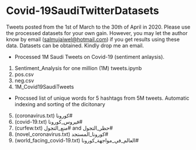 # Covid-19SaudiTwitterDatasets

Tweets posted from the 1st of March to the 30th of April in 2020. Please use the processed datasets for your own gain. However, you may let the author know by email (salmujaiwel@hotmail.com) if you get results using these data. Datasets can be obtained. Kindly drop me an email. 

 - Processed 1M Saudi Tweets on Covid-19 (sentiment anlaysis).
1)	Sentiment_Analysis for one million (1M) tweets.ipynb
2)	pos.csv
3)	neg.csv 
4)	1M_Covid19SaudiTweets

- Procssed list of unique words for 5 hashtags from 5M tweets. Automatic indexing and sorting of the dicitonary
5)	(coronavirus.txt) كورونا# 
6)	(covid-19.txt) فيروس_كورونا# 
7)	(curfew.txt) منع_التجول# and حظر_التجول#
8)	(novel_coronavirus.txt) كورونا_المستجد# 
9)	(world_facing_covid-19.txt) العالم_في_مواجهة_كورونا# 
